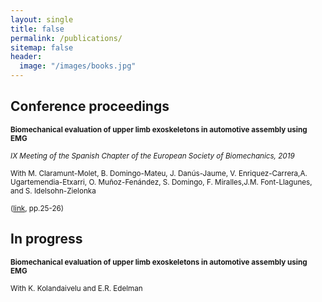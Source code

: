 ```yaml
---
layout: single
title: false
permalink: /publications/
sitemap: false
header:
  image: "/images/books.jpg"
---
```


## Conference proceedings

<small>__Biomechanical evaluation of upper limb exoskeletons in automotive assembly using EMG__</small>

<small>_IX Meeting of the Spanish Chapter of the European Society of Biomechanics, 2019_</small>

<small>With M. Claramunt-Molet, B. Domingo-Mateu, J. Danús-Jaume, V. Enriquez-Carrera,A. Ugartemendia-Etxarri, O. Muñoz-Fenández, S. Domingo, F. Miralles,J.M. Font-Llagunes, and S. Idelsohn-Zielonka</small>

<small>([link](http://ixcapitulo-esb.ulpgc.es/wp-content/uploads/2019/10/Libro-de-Actas_IXCapituloEspanolESB_ISBN.pdf), pp.25-26)</small>



## In progress

<small>__Biomechanical evaluation of upper limb exoskeletons in automotive assembly using EMG__</small>

<small>With K. Kolandaivelu and E.R. Edelman</small>